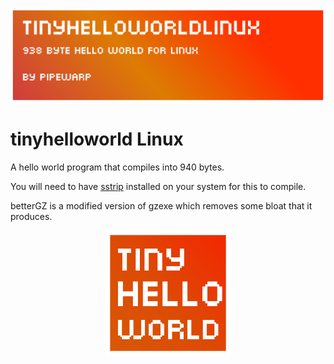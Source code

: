 ![banner](./brand/banner.png)
# tinyhelloworld Linux

A hello world program that compiles into 940 bytes.

You will need to have [sstrip](https://github.com/aunali1/super-strip "sstrip") installed on your system for this to compile.

betterGZ is a modified version of gzexe which removes some bloat that it produces.

<p align="center">
<img src="./brand/icon.png" alt="drawing" width="200" height="200"/>
</p>